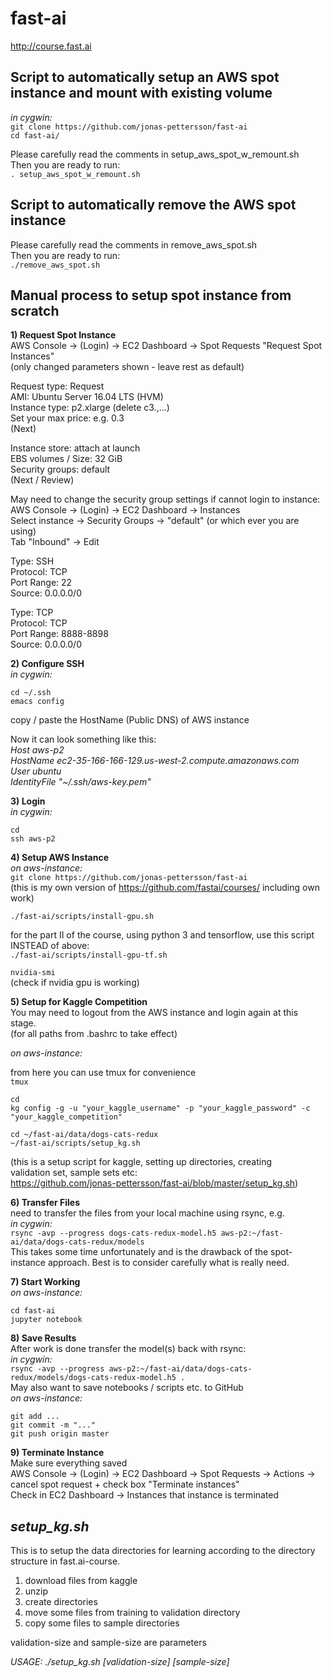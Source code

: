 # fast-ai  
http://course.fast.ai  
## Script to automatically setup an AWS spot instance and mount with existing volume 
_in cygwin:_  
`git clone https://github.com/jonas-pettersson/fast-ai`  
`cd fast-ai/`  

Please carefully read the comments in setup_aws_spot_w_remount.sh  
Then you are ready to run:   
`. setup_aws_spot_w_remount.sh` 

## Script to automatically remove the AWS spot instance
Please carefully read the comments in remove_aws_spot.sh  
Then you are ready to run:   
`./remove_aws_spot.sh` 

## Manual process to setup spot instance from scratch 

**1) Request Spot Instance**  
AWS Console -> (Login) -> EC2 Dashboard -> Spot Requests
"Request Spot Instances"  
(only changed parameters shown - leave rest as default)  

Request type: Request  
AMI: Ubuntu Server 16.04 LTS (HVM)  
Instance type: p2.xlarge (delete c3.,...)  
Set your max price: e.g. 0.3  
(Next)  

Instance store: attach at launch  
EBS volumes / Size: 32 GiB  
Security groups: default  
(Next / Review)  

May need to change the security group settings if cannot login to instance:  
AWS Console -> (Login) -> EC2 Dashboard -> Instances  
Select instance -> Security Groups -> "default" (or which ever you are using)  
Tab "Inbound" -> Edit  

Type: SSH  
Protocol: TCP  
Port Range: 22  
Source: 0.0.0.0/0  

Type: TCP  
Protocol: TCP  
Port Range: 8888-8898  
Source: 0.0.0.0/0  

**2) Configure SSH**  
_in cygwin:_  
```
cd ~/.ssh
emacs config
```

copy / paste the HostName (Public DNS) of AWS instance  

Now it can look something like this:  
_Host aws-p2_  
_HostName ec2-35-166-166-129.us-west-2.compute.amazonaws.com_  
_User ubuntu_  
_IdentityFile "~/.ssh/aws-key.pem"_  

**3) Login**  
_in cygwin:_  
```
cd
ssh aws-p2
```

**4) Setup AWS Instance**  
_on aws-instance:_  
`git clone https://github.com/jonas-pettersson/fast-ai`  
(this is my own version of https://github.com/fastai/courses/ including own work)  

`./fast-ai/scripts/install-gpu.sh`  

for the part II of the course, using python 3 and tensorflow,
use this script INSTEAD of above:  
`./fast-ai/scripts/install-gpu-tf.sh` 

`nvidia-smi`  
(check if nvidia gpu is working)

**5) Setup for Kaggle Competition**  
You may need to logout from the AWS instance and login again at this stage.  
(for all paths from .bashrc to take effect)  

_on aws-instance:_  

from here you can use tmux for convenience  
`tmux`  

```
cd
kg config -g -u "your_kaggle_username" -p "your_kaggle_password" -c "your_kaggle_competition"
```
```
cd ~/fast-ai/data/dogs-cats-redux
~/fast-ai/scripts/setup_kg.sh
```
(this is a setup script for kaggle, setting up directories, creating  
validation set, sample sets etc:  
 https://github.com/jonas-pettersson/fast-ai/blob/master/setup_kg.sh)  

**6) Transfer Files**  
need to transfer the files from your local machine using rsync, e.g.  
_in cygwin:_  
`rsync -avp --progress dogs-cats-redux-model.h5 aws-p2:~/fast-ai/data/dogs-cats-redux/models`  
This takes some time unfortunately and is the drawback of the spot-instance approach. Best is to consider carefully what is really need.  

**7) Start Working**  
_on aws-instance:_  
```
cd fast-ai
jupyter notebook
```

**8) Save Results**  
After work is done transfer the model(s) back with rsync:  
_in cygwin:_  
`rsync -avp --progress aws-p2:~/fast-ai/data/dogs-cats-redux/models/dogs-cats-redux-model.h5 .`  
May also want to save notebooks / scripts etc. to GitHub  
_on aws-instance:_  
```
git add ...
git commit -m "..."
git push origin master
```

**9) Terminate Instance**  
Make sure everything saved  
AWS Console -> (Login) -> EC2 Dashboard -> Spot Requests -> Actions ->  
cancel spot request + check box "Terminate instances"  
Check in EC2 Dashboard -> Instances that instance is terminated  

## ___setup_kg.sh___  
This is to setup the data directories for learning according to the directory structure in fast.ai-course.  
1. download files from kaggle  
2. unzip  
3. create directories  
4. move some files from training to validation directory  
5. copy some files to sample directories  

validation-size and sample-size are parameters  

_USAGE:  ./setup_kg.sh [validation-size] [sample-size]_  
